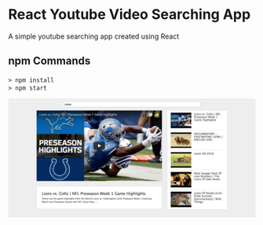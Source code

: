 # React Youtube Video Searching App
A simple youtube searching app created using React

## npm Commands

```
> npm install
> npm start
```

![React Youtube App Screenshot](src/images/react-youtube.png)
